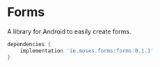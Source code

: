 # Forms
A library for Android to easily create forms.

```groovy
dependencies {
    implementation 'ie.moses.forms:forms:0.1.1'
}
```
